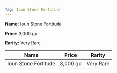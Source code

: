 ```yaml
---
Tag: Ioun Stone Fortitude
---
```


**Name:** Ioun Stone Fortitude

**Price:** 3,000 gp

**Rarity:** Very Rare

| Name     | Price     | Rarity     |
| -------- | --------- | ---------- |
| Ioun Stone Fortitude | 3,000 gp | Very Rare |
